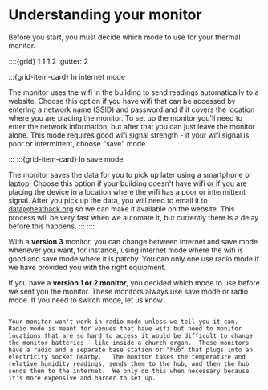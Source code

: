 # Understanding your monitor
Before you start, you must decide which mode to use for your thermal monitor.

::::{grid} 1 1 1 2
:gutter: 2

:::{grid-item-card} In internet mode


The monitor uses the wifi in the building to send readings automatically to a website.  Choose this option if you have wifi that can be accessed by entering a network name (SSID) and password and if it covers the location where you are placing the monitor.  To set up the monitor you'll need to enter the network information, but after that you can just leave the monitor alone.  This mode requires good wifi signal strength - if your wifi signal is poor or intermittent, choose "save" mode.

:::
:::{grid-item-card} In save mode


The monitor saves the data for you to pick up later using a smartphone or laptop.  Choose this option if your building doesn't have wifi or if you are placing the device in a location where the wifi has a poor or intermittent signal.  After you pick up the data, you will need to email it to data@heathack.org so we can make it available on the website.  This process will be very fast when we automate it, but currently there is a delay before this happens.
:::
::::


With a **version 3** monitor, you can change between internet and save mode whenever you want, for instance, using internet mode where the wifi is good and save mode where it is patchy.  You can only one use radio mode if we have provided you with the right equipment. 

If you have a **version 1 or 2 monitor**, you decided which mode to use before we sent you the monitor.  These monitors always use save mode or radio mode.  If you need to switch mode, let us know.   


```{admonition} What is Radio Mode?

Your monitor won't work in radio mode unless we tell you it can.  Radio mode is meant for venues that have wifi but need to monitor locations that are so hard to access it would be difficult to change the monitor batteries - like inside a church organ.  These monitors have a radio and a separate base station or "hub" that plugs into an electricity socket nearby.   The monitor takes the temperature and relative humidity readings, sends them to the hub, and then the hub sends them to the internet.  We only do this when necessary because it's more expensive and harder to set up. 

```

